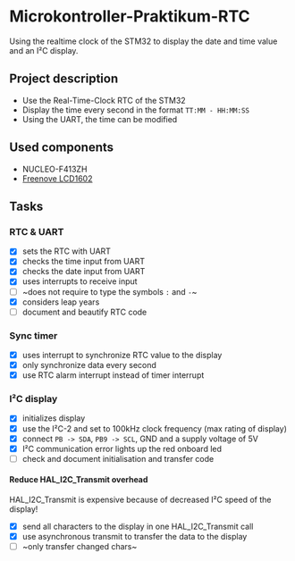 # Microkontroller-Praktikum-RTC
Using the realtime clock of the STM32 to display the date and time value and an I²C display.

## Project description
- Use the Real-Time-Clock RTC of the STM32  
- Display the time every second in the format `TT:MM - HH:MM:SS`  
- Using the UART, the time can be modified  

## Used components
- NUCLEO-F413ZH
- [Freenove LCD1602](https://freenove.com/fnk0079/)  

## Tasks

### RTC & UART
- [x] sets the RTC with UART
- [x] checks the time input from UART
- [x] checks the date input from UART
- [x] uses interrupts to receive input
- [ ] ~does not require to type the symbols `:` and `-`~
- [x] considers leap years
- [ ] document and beautify RTC code

### Sync timer
- [x] uses interrupt to synchronize RTC value to the display
- [x] only synchronize data every second
- [x] use RTC alarm interrupt instead of timer interrupt

### I²C display
- [x] initializes display
- [x] use the I²C-2 and set to 100kHz clock frequency (max rating of display)
- [x] connect `PB -> SDA`, `PB9 -> SCL`, GND and a supply voltage of 5V
- [x] I²C communication error lights up the red onboard led
- [ ] check and document initialisation and transfer code

#### Reduce HAL_I2C_Transmit overhead
HAL_I2C_Transmit is expensive because of decreased I²C speed of the display!
- [x] send all characters to the display in one HAL_I2C_Transmit call
- [x] use asynchronous transmit to transfer the data to the display
- [ ] ~only transfer changed chars~
